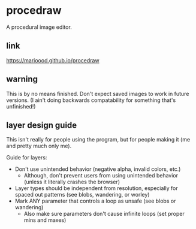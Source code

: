 # procedraw
A procedural image editor.

## link
https://marioood.github.io/procedraw

## warning
This is by no means finished. Don't expect saved images to work in future versions. (I ain't doing backwards compatability for something that's unfinished!)

## layer design guide
This isn't really for people using the program, but for people making it (me and pretty much only me).

Guide for layers:
* Don't use unintended behavior (negative alpha, invalid colors, etc.)
	* Although, don't prevent users from using unintended behavior (unless it literally crashes the browser)
* Layer types should be independent from resolution, especially for spaced out patterns (see blobs, wandering, or worley)
* Mark ANY parameter that controls a loop as unsafe (see blobs or wandering)
	* Also make sure parameters don't cause infinite loops (set proper mins and maxes)